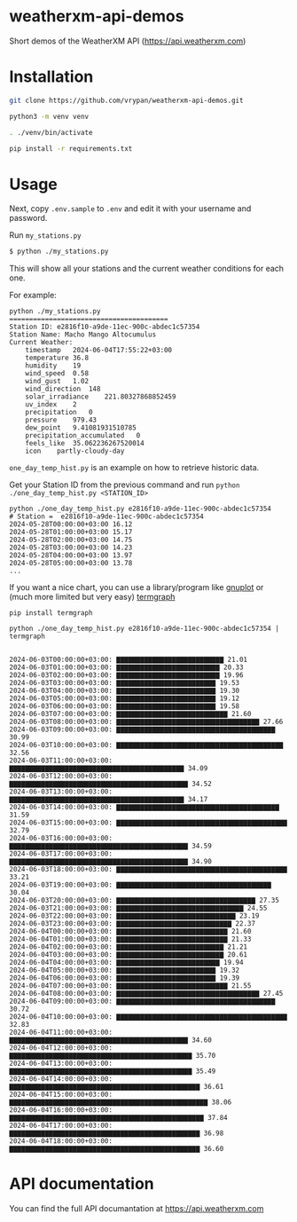 # weatherxm-api-demos
Short demos of the WeatherXM API (https://api.weatherxm.com)

# Installation

```bash
git clone https://github.com/vrypan/weatherxm-api-demos.git

python3 -m venv venv

. ./venv/bin/activate

pip install -r requirements.txt

```

# Usage 

Next, copy `.env.sample` to `.env` and edit it with your username and password.

Run `my_stations.py`

```bash
$ python ./my_stations.py
```

This will show all your stations and the current weather conditions for each one.

For example:

```
python ./my_stations.py
========================================
Station ID: e2816f10-a9de-11ec-900c-abdec1c57354
Station Name: Macho Mango Altocumulus
Current Weather:
	timestamp	2024-06-04T17:55:22+03:00
	temperature	36.8
	humidity	19
	wind_speed	0.58
	wind_gust	1.02
	wind_direction	148
	solar_irradiance	221.80327868852459
	uv_index	2
	precipitation	0
	pressure	979.43
	dew_point	9.41081931510785
	precipitation_accumulated	0
	feels_like	35.062236267520014
	icon	partly-cloudy-day
```

`one_day_temp_hist.py` is an example on how to retrieve historic data.

Get your Station ID from the previous command and run `python ./one_day_temp_hist.py <STATION_ID>`

```
python ./one_day_temp_hist.py e2816f10-a9de-11ec-900c-abdec1c57354
# Station =  e2816f10-a9de-11ec-900c-abdec1c57354
2024-05-28T00:00:00+03:00 16.12
2024-05-28T01:00:00+03:00 15.17
2024-05-28T02:00:00+03:00 14.75
2024-05-28T03:00:00+03:00 14.23
2024-05-28T04:00:00+03:00 13.97
2024-05-28T05:00:00+03:00 13.78
...
```

If you want a nice chart, you can use a library/program like [gnuplot](http://www.gnuplot.info) or (much more limited but very easy) [termgraph](https://github.com/mkaz/termgraph)

```
pip install termgraph

python ./one_day_temp_hist.py e2816f10-a9de-11ec-900c-abdec1c57354 | termgraph


2024-06-03T00:00:00+03:00: ▇▇▇▇▇▇▇▇▇▇▇▇▇▇▇▇▇▇▇▇▇▇▇▇▇▇▇ 21.01
2024-06-03T01:00:00+03:00: ▇▇▇▇▇▇▇▇▇▇▇▇▇▇▇▇▇▇▇▇▇▇▇▇▇▇ 20.33
2024-06-03T02:00:00+03:00: ▇▇▇▇▇▇▇▇▇▇▇▇▇▇▇▇▇▇▇▇▇▇▇▇▇▇ 19.96
2024-06-03T03:00:00+03:00: ▇▇▇▇▇▇▇▇▇▇▇▇▇▇▇▇▇▇▇▇▇▇▇▇▇ 19.53
2024-06-03T04:00:00+03:00: ▇▇▇▇▇▇▇▇▇▇▇▇▇▇▇▇▇▇▇▇▇▇▇▇▇ 19.30
2024-06-03T05:00:00+03:00: ▇▇▇▇▇▇▇▇▇▇▇▇▇▇▇▇▇▇▇▇▇▇▇▇▇ 19.12
2024-06-03T06:00:00+03:00: ▇▇▇▇▇▇▇▇▇▇▇▇▇▇▇▇▇▇▇▇▇▇▇▇▇ 19.58
2024-06-03T07:00:00+03:00: ▇▇▇▇▇▇▇▇▇▇▇▇▇▇▇▇▇▇▇▇▇▇▇▇▇▇▇▇ 21.60
2024-06-03T08:00:00+03:00: ▇▇▇▇▇▇▇▇▇▇▇▇▇▇▇▇▇▇▇▇▇▇▇▇▇▇▇▇▇▇▇▇▇▇▇▇ 27.66
2024-06-03T09:00:00+03:00: ▇▇▇▇▇▇▇▇▇▇▇▇▇▇▇▇▇▇▇▇▇▇▇▇▇▇▇▇▇▇▇▇▇▇▇▇▇▇▇▇ 30.99
2024-06-03T10:00:00+03:00: ▇▇▇▇▇▇▇▇▇▇▇▇▇▇▇▇▇▇▇▇▇▇▇▇▇▇▇▇▇▇▇▇▇▇▇▇▇▇▇▇▇▇ 32.56
2024-06-03T11:00:00+03:00: ▇▇▇▇▇▇▇▇▇▇▇▇▇▇▇▇▇▇▇▇▇▇▇▇▇▇▇▇▇▇▇▇▇▇▇▇▇▇▇▇▇▇▇▇ 34.09
2024-06-03T12:00:00+03:00: ▇▇▇▇▇▇▇▇▇▇▇▇▇▇▇▇▇▇▇▇▇▇▇▇▇▇▇▇▇▇▇▇▇▇▇▇▇▇▇▇▇▇▇▇▇ 34.52
2024-06-03T13:00:00+03:00: ▇▇▇▇▇▇▇▇▇▇▇▇▇▇▇▇▇▇▇▇▇▇▇▇▇▇▇▇▇▇▇▇▇▇▇▇▇▇▇▇▇▇▇▇ 34.17
2024-06-03T14:00:00+03:00: ▇▇▇▇▇▇▇▇▇▇▇▇▇▇▇▇▇▇▇▇▇▇▇▇▇▇▇▇▇▇▇▇▇▇▇▇▇▇▇▇▇ 31.59
2024-06-03T15:00:00+03:00: ▇▇▇▇▇▇▇▇▇▇▇▇▇▇▇▇▇▇▇▇▇▇▇▇▇▇▇▇▇▇▇▇▇▇▇▇▇▇▇▇▇▇▇ 32.79
2024-06-03T16:00:00+03:00: ▇▇▇▇▇▇▇▇▇▇▇▇▇▇▇▇▇▇▇▇▇▇▇▇▇▇▇▇▇▇▇▇▇▇▇▇▇▇▇▇▇▇▇▇▇ 34.59
2024-06-03T17:00:00+03:00: ▇▇▇▇▇▇▇▇▇▇▇▇▇▇▇▇▇▇▇▇▇▇▇▇▇▇▇▇▇▇▇▇▇▇▇▇▇▇▇▇▇▇▇▇▇ 34.90
2024-06-03T18:00:00+03:00: ▇▇▇▇▇▇▇▇▇▇▇▇▇▇▇▇▇▇▇▇▇▇▇▇▇▇▇▇▇▇▇▇▇▇▇▇▇▇▇▇▇▇▇ 33.21
2024-06-03T19:00:00+03:00: ▇▇▇▇▇▇▇▇▇▇▇▇▇▇▇▇▇▇▇▇▇▇▇▇▇▇▇▇▇▇▇▇▇▇▇▇▇▇▇ 30.04
2024-06-03T20:00:00+03:00: ▇▇▇▇▇▇▇▇▇▇▇▇▇▇▇▇▇▇▇▇▇▇▇▇▇▇▇▇▇▇▇▇▇▇▇ 27.35
2024-06-03T21:00:00+03:00: ▇▇▇▇▇▇▇▇▇▇▇▇▇▇▇▇▇▇▇▇▇▇▇▇▇▇▇▇▇▇▇▇ 24.55
2024-06-03T22:00:00+03:00: ▇▇▇▇▇▇▇▇▇▇▇▇▇▇▇▇▇▇▇▇▇▇▇▇▇▇▇▇▇▇ 23.19
2024-06-03T23:00:00+03:00: ▇▇▇▇▇▇▇▇▇▇▇▇▇▇▇▇▇▇▇▇▇▇▇▇▇▇▇▇▇ 22.37
2024-06-04T00:00:00+03:00: ▇▇▇▇▇▇▇▇▇▇▇▇▇▇▇▇▇▇▇▇▇▇▇▇▇▇▇▇ 21.60
2024-06-04T01:00:00+03:00: ▇▇▇▇▇▇▇▇▇▇▇▇▇▇▇▇▇▇▇▇▇▇▇▇▇▇▇▇ 21.33
2024-06-04T02:00:00+03:00: ▇▇▇▇▇▇▇▇▇▇▇▇▇▇▇▇▇▇▇▇▇▇▇▇▇▇▇ 21.21
2024-06-04T03:00:00+03:00: ▇▇▇▇▇▇▇▇▇▇▇▇▇▇▇▇▇▇▇▇▇▇▇▇▇▇▇ 20.61
2024-06-04T04:00:00+03:00: ▇▇▇▇▇▇▇▇▇▇▇▇▇▇▇▇▇▇▇▇▇▇▇▇▇▇ 19.94
2024-06-04T05:00:00+03:00: ▇▇▇▇▇▇▇▇▇▇▇▇▇▇▇▇▇▇▇▇▇▇▇▇▇ 19.32
2024-06-04T06:00:00+03:00: ▇▇▇▇▇▇▇▇▇▇▇▇▇▇▇▇▇▇▇▇▇▇▇▇▇ 19.39
2024-06-04T07:00:00+03:00: ▇▇▇▇▇▇▇▇▇▇▇▇▇▇▇▇▇▇▇▇▇▇▇▇▇▇▇▇ 21.55
2024-06-04T08:00:00+03:00: ▇▇▇▇▇▇▇▇▇▇▇▇▇▇▇▇▇▇▇▇▇▇▇▇▇▇▇▇▇▇▇▇▇▇▇▇ 27.45
2024-06-04T09:00:00+03:00: ▇▇▇▇▇▇▇▇▇▇▇▇▇▇▇▇▇▇▇▇▇▇▇▇▇▇▇▇▇▇▇▇▇▇▇▇▇▇▇▇ 30.72
2024-06-04T10:00:00+03:00: ▇▇▇▇▇▇▇▇▇▇▇▇▇▇▇▇▇▇▇▇▇▇▇▇▇▇▇▇▇▇▇▇▇▇▇▇▇▇▇▇▇▇▇ 32.83
2024-06-04T11:00:00+03:00: ▇▇▇▇▇▇▇▇▇▇▇▇▇▇▇▇▇▇▇▇▇▇▇▇▇▇▇▇▇▇▇▇▇▇▇▇▇▇▇▇▇▇▇▇▇ 34.60
2024-06-04T12:00:00+03:00: ▇▇▇▇▇▇▇▇▇▇▇▇▇▇▇▇▇▇▇▇▇▇▇▇▇▇▇▇▇▇▇▇▇▇▇▇▇▇▇▇▇▇▇▇▇▇ 35.70
2024-06-04T13:00:00+03:00: ▇▇▇▇▇▇▇▇▇▇▇▇▇▇▇▇▇▇▇▇▇▇▇▇▇▇▇▇▇▇▇▇▇▇▇▇▇▇▇▇▇▇▇▇▇▇ 35.49
2024-06-04T14:00:00+03:00: ▇▇▇▇▇▇▇▇▇▇▇▇▇▇▇▇▇▇▇▇▇▇▇▇▇▇▇▇▇▇▇▇▇▇▇▇▇▇▇▇▇▇▇▇▇▇▇▇ 36.61
2024-06-04T15:00:00+03:00: ▇▇▇▇▇▇▇▇▇▇▇▇▇▇▇▇▇▇▇▇▇▇▇▇▇▇▇▇▇▇▇▇▇▇▇▇▇▇▇▇▇▇▇▇▇▇▇▇▇▇ 38.06
2024-06-04T16:00:00+03:00: ▇▇▇▇▇▇▇▇▇▇▇▇▇▇▇▇▇▇▇▇▇▇▇▇▇▇▇▇▇▇▇▇▇▇▇▇▇▇▇▇▇▇▇▇▇▇▇▇▇ 37.84
2024-06-04T17:00:00+03:00: ▇▇▇▇▇▇▇▇▇▇▇▇▇▇▇▇▇▇▇▇▇▇▇▇▇▇▇▇▇▇▇▇▇▇▇▇▇▇▇▇▇▇▇▇▇▇▇▇ 36.98
2024-06-04T18:00:00+03:00: ▇▇▇▇▇▇▇▇▇▇▇▇▇▇▇▇▇▇▇▇▇▇▇▇▇▇▇▇▇▇▇▇▇▇▇▇▇▇▇▇▇▇▇▇▇▇▇▇ 36.60
```

# API documentation

You can find the full API documantation at https://api.weatherxm.com